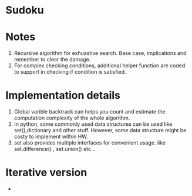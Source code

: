 # Sudoku





# Notes
1. Recursive algorithm for exhuastive search. Base case, implications and remember to clear the damage.
2. For complex checking conditions, additional helper function are coded to support in checking if condition is satisfied.

# Implementation details
1. Global varible backtrack can helps you count and estimate the computation complexity of the whole algorithm.
2. In python, some commonly used data structures can be used like set(),dictionary and other stuff. However, some data structure might be costy to implement within HW.
3. set also provides multiple interfaces for convenient usage. like set.difference() , set.union() etc...

# Iterative version
-